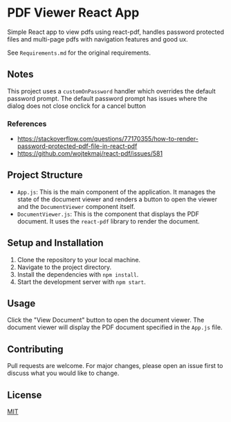 # PDF Viewer React App

Simple React app to view pdfs using react-pdf, handles password protected files and multi-page pdfs with navigation features and good ux.

See `Requirements.md` for the original requirements.

## Notes
This project uses a `customOnPassword` handler which overrides the default password prompt. The default password prompt has issues where the dialog does not close onclick for a cancel button

### References
- https://stackoverflow.com/questions/77170355/how-to-render-password-protected-pdf-file-in-react-pdf
- https://github.com/wojtekmaj/react-pdf/issues/581

## Project Structure

- `App.js`: This is the main component of the application. It manages the state of the document viewer and renders a button to open the viewer and the `DocumentViewer` component itself.
- `DocumentViewer.js`: This is the component that displays the PDF document. It uses the `react-pdf` library to render the document.

## Setup and Installation

1. Clone the repository to your local machine.
2. Navigate to the project directory.
3. Install the dependencies with `npm install`.
4. Start the development server with `npm start`.

## Usage

Click the "View Document" button to open the document viewer. The document viewer will display the PDF document specified in the `App.js` file.

## Contributing

Pull requests are welcome. For major changes, please open an issue first to discuss what you would like to change.

## License

[MIT](https://choosealicense.com/licenses/mit/)